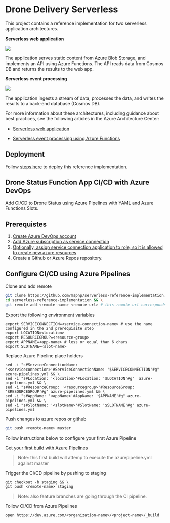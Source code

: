 # Drone Delivery Serverless

This project contains a reference implementation for two serverless application architectures.

**Serverless web application**

![](https://docs.microsoft.com/azure/architecture/reference-architectures/serverless/_images/serverless-web-app.png)

The application serves static content from Azure Blob Storage, and implements an API using Azure Functions. The API reads data from Cosmos DB and returns the results to the web app.

**Serverless event processing**

![](https://docs.microsoft.com/azure/architecture/reference-architectures/serverless/_images/serverless-event-processing.png)

The application ingests a stream of data, processes the data, and writes the results to a back-end database (Cosmos DB).

For more information about these architectures, including guidance about best practices, see the following articles in the Azure Architecture Center: 

- [Serverless web application](https://docs.microsoft.com/azure/architecture/reference-architectures/serverless/web-app)

- [Serverless event processing using Azure Functions](https://docs.microsoft.com/azure/architecture/reference-architectures/serverless/event-processing)


## Deployment

Follow [steps here](./src/readme.md) to deploy this reference implementation.

## Drone Status Function App CI/CD with Azure DevOps

Add CI/CD to Drone Status using Azure Pipelines with YAML and Azure Functions Slots.

## Prerequistes
1. [Create Azure DevOps account](https://azure.microsoft.com/en-us/services/devops)
2. [Add Azure subscription as service connection](https://docs.microsoft.com/en-us/azure/devops/pipelines/library/connect-to-azure?view=vsts#create-an-azure-resource-manager-service-connection-with-an-existing-service-principal)
3. [Optionally, assign service connection application to role, so it is allowed to create new azure resources](https://docs.microsoft.com/en-us/azure/azure-resource-manager/resource-group-create-service-principal-portal#assign-application-to-role)
4. Create a Github or Azure Repos repository.

## Configure CI/CD using Azure Pipelines

Clone and add remote

```bash
git clone https://github.com/mspnp/serverless-reference-implementation.git && \
cd serverless-reference-implementation && \
git remote add <remote-name> <remote-url> # this remote url corresponds to the prerequisite step 4th
```

Export the following environment variables

```
export SERVICECONNECTION=<service-connection-name> # use the name configured in the 2nd prerequisite step
export LOCATION=<location>
export RESOURCEGROUP=<resource-group>
export APPNAME=<app-name> # less or equal than 6 chars
export SLOTNAME=<slot-name>
```

Replace Azure Pipeline place holders

```
sed -i "s#ServiceConnectionName: '<serviceconnection>'#ServiceConnectionName: '$SERVICECONNECTION'#g" azure-pipelines.yml && \
sed -i "s#Location: '<location>'#Location: '$LOCATION'#g"  azure-pipelines.yml && \
sed -i "s#ResourceGroup: '<resourcegroup>'#ResourceGroup: '$RESOURCEGROUP'#g" azure-pipelines.yml && \
sed -i "s#AppName: '<appName>'#AppName: '$APPNAME'#g" azure-pipelines.yml && \
sed -i "s#SlotName: '<slotName>'#SlotName: '$SLOTNAME'#g" azure-pipelines.yml
```

Push changes to azure repos or github

```bash
git push <remote-name> master
```

Follow instructions below to configure your first Azure Pipeline

[Get your first build with Azure Pipelines](https://docs.microsoft.com/en-us/azure/devops/pipelines/get-started-yaml?view=vsts#get-your-first-build)

> Note: this first build will attemp to execute the azurepipeline.yml against master

Trigger the CI/CD pipeline by pushing to staging

```
git checkout -b staging && \
git push <remote-name> staging
```

> Note: also feature branches are going through the CI pipeline.

Follow CI/CD from Azure Pipelines

```
open https://dev.azure.com/<organization-name>/<project-name>/_build
```
